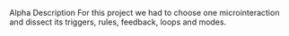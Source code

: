 Alpha Description 
For this project we had to choose one microinteraction and dissect its triggers, rules, feedback, loops and modes.
